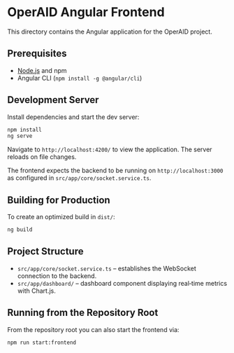 # OperAID Angular Frontend

This directory contains the Angular application for the OperAID project.

## Prerequisites

- [Node.js](https://nodejs.org/) and npm
- Angular CLI (`npm install -g @angular/cli`)

## Development Server

Install dependencies and start the dev server:

```bash
npm install
ng serve
```

Navigate to `http://localhost:4200/` to view the application. The server reloads on file changes.

The frontend expects the backend to be running on `http://localhost:3000` as configured in `src/app/core/socket.service.ts`.

## Building for Production

To create an optimized build in `dist/`:

```bash
ng build
```

## Project Structure

- `src/app/core/socket.service.ts` – establishes the WebSocket connection to the backend.
- `src/app/dashboard/` – dashboard component displaying real‑time metrics with Chart.js.

## Running from the Repository Root

From the repository root you can also start the frontend via:

```bash
npm run start:frontend
```

